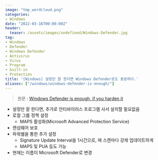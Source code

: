 ```yaml
---
image: "tmp_wordcloud.png"
categories:
- Windows
date: "2022-03-16T00:00:00Z"
header:
  teaser: /assets/images/undefined/Windows-Defender.jpg
tag:
- Windows
- Defender
- Windows Defender
- Antivirus
- Virus
- Program
- built-in
- Protection
title: '[Windows] 설정만 잘 한다면 Windows Defender로도 충분하다.'
aliases: ["/windows/windows-defender-is-enough/"]
---
```


> 원문 : [Windows Defender is enough, if you harden it](https://0ut3r.space/2022/03/06/windows-defender/)

* 설정만 잘 한다면, 추가로 안티바이러스 프로그램 사서 설치할 필요없음
* 로컬 그룹 정책 설정
  * MAPS 활성화(Microsoft Advanced Protection Service)
* 랜섬웨어 보호
* 파워쉘을 통한 추가 설정
  * Signature Update Interval을 1시간으로, 매 스캔마다 강제 업데이트하게
  * MAPS 및 PUA 등도 가능
* 현재는 이름이 Microsoft Defender로 변경
